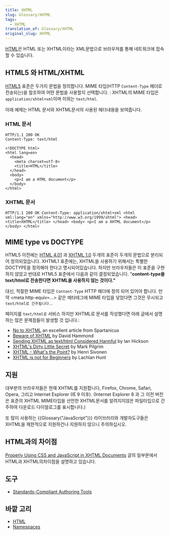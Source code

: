 ```yaml
---
title: XHTML
slug: Glossary/XHTML
tags:
  - XHTML
translation_of: Glossary/XHTML
original_slug: XHTML
---
```

[HTML](/ko/docs/HTML)은 HTML 또는 XHTML이라는 XML문법으로 브라우저를 통해 네트워크에 접속할 수 있습니다.

## HTML5 와 HTML/XHTML

[HTML5](/ko/docs/HTML/HTML5) 표준은 두가지 문법을 정의합니다. MIME 타입(HTTP `Content-Type` 헤더로 전송되는)을 참조하여 어떤 문법을 사용할지 선택합니다. : XHTML의 MIME 타입은 `application/xhtml+xml`이며 이외는 `text/html`.

아래 예제는 HTML 문서와 XHTML문서의 사용된 헤더내용을 보여줍니다.

### HTML 문서

```
HTTP/1.1 200 OK
Content-Type: text/html

<!DOCTYPE html>
<html lang=en>
  <head>
    <meta charset=utf-8>
    <title>HTML</title>
  </head>
  <body>
    <p>I am a HTML document</p>
  </body>
</html>
```

### XHTML 문서

```
HTTP/1.1 200 OK Content-Type: application/xhtml+xml <html xml:lang="en" xmlns="http://www.w3.org/1999/xhtml"> <head> <title>XHTML</title> </head> <body> <p>I am a XHTML document</p> </body> </html>
```

## MIME type vs DOCTYPE

HTML5 이전에는 [HTML 4.01](http://www.w3.org/TR/html4/) 과 [XHTML 1.0](http://www.w3.org/TR/xhtml1/) 두개의 표준이 두개의 문법으로 분리되어 정의되었습니다. XHTML1 표준에는, XHTML을 사용하기 위해서는 특별한 DOCTYPE을 정의해야 한다고 명시되어있습니다. 하지만 브라우저들은 이 표준을 구현하지 않았고 반대로 HTML5 표준에서 다음과 같이 결정되었습니다. "**content-type을 text/html로 전송한다면 XHTML을 사용하지 않는 것이다."**

대신, 적절한 MIME 타입은 `Content-Type` HTTP 헤더에 정의 되어 있어야 합니다. 만약 \<meta http-equiv=…> 같은 메타테그에 MIME 타입을 넣었다면 그것은 무시되고 `text/html로 간주됩니다.`.

페이지를 `text/html로` 서비스 하지만 XHTML로 문서를 작성했다면 아래 글에서 설명하는 많은 문제점들이 발생할 것 입니다.:

- [No to XHTML](http://www.spartanicus.utvinternet.ie/no-xhtml.htm) an excellent article from Spartanicus
- [Beware of XHTML](http://www.webdevout.net/articles/beware-of-xhtml) by David Hammond
- [Sending XHTML as text/html Considered Harmful](http://www.hixie.ch/advocacy/xhtml) by Ian Hickson
- [XHTML's Dirty Little Secret](http://www.xml.com/pub/a/2003/03/19/dive-into-xml.html) by Mark Pilgrim
- [XHTML - What's the Point?](http://hsivonen.iki.fi/xhtml-the-point/) by Henri Sivonen
- [XHTML is not for Beginners](http://lachy.id.au/log/2005/12/xhtml-beginners) by Lachlan Hunt

## 지원

대부분의 브라우저들은 현재 XHTML를 지원합니다, Firefox, Chrome, Safari, Opera, 그리고 Internet Explorer (IE 9 이후). (Internet Explorer 8 과 그 이전 버전은 표준의 XHTML MIME타입을 선언한 XHTML문서를 알려지지않은 파일타입으로 간주하여 다운로드 다이얼로그를 표시합니다.)

또 많이 사용하는 {{Glossary("JavaScript")}} 라이브러리와 개발자도구들은 XHTML을 제한적으로 지원하건나 지원하지 않으니 주의하십시오.

## HTML과의 차이점

[Properly Using CSS and JavaScript in XHTML Documents](/ko/docs/Properly_Using_CSS_and_JavaScript_in_XHTML_Documents) 글의 일부문에서 HTML과 XHTML의차이점을 설명하고 있습니다.

## 도구

- [Standards-Compliant Authoring Tools](/ko/docs/Standards-Compliant_Authoring_Tools)

## 바깥 고리

- [HTML](/ko/docs/HTML)
- [Namespaces](/ko/docs/Namespaces)

